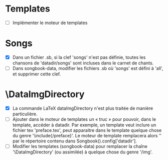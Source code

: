 Templates
=========

- [ ] Implémenter le moteur de templates

Songs
=====

- [x] Dans un fichier .sb, si la clef 'songs' n'est pas définie, toutes les chansons de 'datadir/songs' sont incluses dans le carnet de chants.
- [ ] Dans songbook-data, modifier les fichiers .sb où 'songs' est défini à 'all', et supprimer cette clef.

\DataImgDirectory
=================

- [x] La commande LaTeX dataImgDirectory n'est plus traitée de manière particulière.
- [ ] Ajouter dans le moteur de templates un « truc » pour pouvoir, dans le template, accéder à datadir. Par exemple, un template veut inclure un fichier tex 'preface.tex', peut apparaitre dans le template quelque chose du genre '\include{<datadir>/preface}'. Le moteur de template remplacera alors '<datadir>' par le répertoire contenu dans Songbook().config['datadir'].
- [ ] Modifier les templates (songbook-data) pour remplacer la chaîne '\DataImgDirectory' (ou assimilée) à quelque chose du genre '<datadir>/img'.
